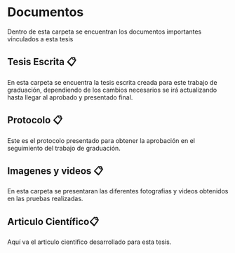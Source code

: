 
# Documentos

Dentro de esta carpeta se encuentran los documentos importantes vínculados a esta tesis


## Tesis Escrita 📋

En esta carpeta se encuentra la tesis escrita creada para este trabajo de graduación, dependiendo de los cambios necesarios se irá actualizando hasta llegar al aprobado y presentado final.


## Protocolo 📋

Este es el protocolo presentado para obtener la aprobación en el seguimiento del trabajo de graduación.

## Imagenes y videos 📋

En esta carpeta se presentaran las diferentes fotografias y videos obtenidos en las pruebas realizadas. 

## Articulo Científico📋

Aquí va el articulo cientifico desarrollado para esta tesis. 







